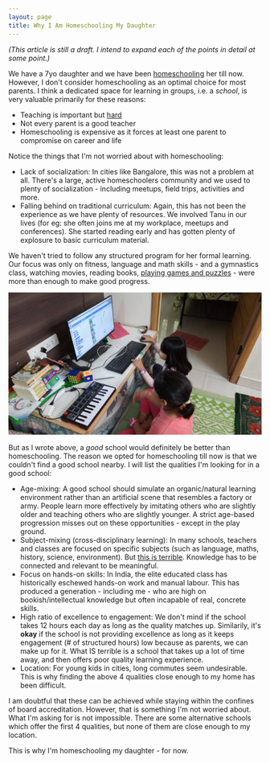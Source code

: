 ```yaml
---
layout: page
title: Why I Am Homeschooling My Daughter
---
```


*(This article is still a draft. I intend to expand each of the points in detail at some point.)*


We have a 7yo daughter and we have been [homeschooling](https://www.youtube.com/channel/UCJuguNvfsC4kIxHtev9i6ew) her till now. However, I don't consider homeschooling as an optimal choice for most parents. I think a dedicated space for learning in groups, i.e. a *school*, is very valuable primarily for these reasons:

- Teaching is important but [hard](https://learnawesome.org/items/ec8e3a9a-4cce-4c79-b53f-9a9c3af7dc8b-how-people-learn-brain-mind-experience-and-school)
- Not every parent is a good teacher
- Homeschooling is expensive as it forces at least one parent to compromise on career and life

Notice the things that I'm not worried about with homeschooling:

- Lack of socialization: In cities like Bangalore, this was not a problem at all. There's a large, active homeschoolers community and we used to plenty of socialization - including meetups, field trips, activities and more.
- Falling behind on traditional curriculum: Again, this has not been the experience as we have plenty of resources. We involved Tanu in our lives (for eg: she often joins me at my workplace, meetups and conferences). She started reading early and has gotten plenty of explosure to basic curriculum material.

We haven't tried to follow any structured program for her formal learning. Our focus was only on fitness, language and math skills - and a gymnastics class, watching movies, reading books, [playing games and puzzles](https://dhimath.org) - were more than enough to make good progress.

![Tanu teaching Scratch programming to her friend and no, we didn't sign up for a WhiteHat Junior class](img/homeschool.jpg "Tanu teaching Scratch programming to her friend and no, we didn't sign up for a WhiteHat Junior class")

But as I wrote above, a *good* school would definitely be better than homeschooling. The reason we opted for homeschooling till now is that we couldn't find a good school nearby. I will list the qualities I'm looking for in a good school:

- Age-mixing: A good school should simulate an organic/natural learning environment rather than an artificial scene that resembles a factory or army. People learn more effectively by imitating others who are slightly older and teaching others who are slightly younger. A strict age-based progression misses out on these opportunities - except in the play ground.
- Subject-mixing (cross-disciplinary learning): In many schools, teachers and classes are focused on specific subjects (such as language, maths, history, science, environment). But [this is terrible](https://learnawesome.org/items/0845a1d7-4d95-4268-9aad-472f7d32f627-dumbing-us-down). Knowledge has to be connected and relevant to be meaningful.
- Focus on hands-on skills: In India, the elite educated class has historically eschewed hands-on work and manual labour. This has produced a generation - including me - who are high on bookish/intellectual knowledge but often incapable of real, concrete skills.
- High ratio of excellence to engagement: We don't mind if the school takes 12 hours each day as long as the quality matches up. Similarily, it's **okay** if the school is not providing excellence as long as it keeps engagement (# of structured hours) low because as parents, we can make up for it. What IS terrible is a school that takes up a lot of time away, and then offers poor quality learning experience.
- Location: For young kids in cities, long commutes seem undesirable. This is why finding the above 4 qualities close enough to my home has been difficult.

I am doubtful that these can be achieved while staying within the confines of board accreditation. However, that is something I'm not worried about. What I'm asking for is not impossible. There are some alternative schools which offer the first 4 qualities, but none of them are close enough to my location.

This is why I'm homeschooling my daughter - for now.